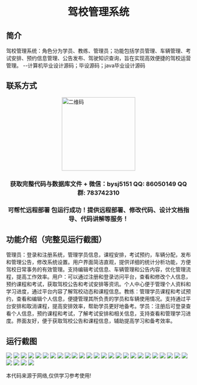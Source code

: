 <p><h1 align="center">驾校管理系统</h1></p>

## 简介
驾校管理系统：角色分为学员、教练、管理员；功能包括学员管理、车辆管理、考试安排、预约信息管理、公告发布、驾驶知识查询，旨在实现高效便捷的驾校运营管理。    --计算机毕业设计源码；毕设源码；java毕业设计源码


## 联系方式
<img src="https://bs-1329754181.cos.ap-shanghai.myqcloud.com/wx.jpg" alt="二维码" style="display: block; margin: 0 auto;" width="200px">
<p><h3 align="center">获取完整代码与数据库文件 + 微信：bysj5151 QQ: 86050149 QQ群: 783742310</h3></p>
<p><h3 align="center">可帮忙远程部署 包运行成功！提供远程部署、修改代码、设计文档指导、代码讲解等服务！</h3></p>

## 功能介绍（完整见运行截图）
管理员：登录和注册系统，管理学员信息，课程安排，考试预约，车辆分配，发布和管理公告，修改系统设置。用户界面简洁直观，提供详细的统计分析功能，方便驾校日常事务的有效管理。支持编辑考试信息、车辆管理和公告内容，优化管理流程，提高工作效率。用户：可以通过注册和登录访问平台，查看和修改个人信息，预约课程和考试，获取驾校公告和考试安排等资讯。个人中心便于管理个人资料和学习进度，通过平台内容了解驾校动态和课程信息。教练：管理学员课程和考试预约，查看和编辑个人信息，便捷管理其所负责的学员和车辆使用情况。支持通过平台安排和取消课程，提高安排效率，帮助学员更好地备考。学员：注册后可登录查看个人信息，预约课程和考试，了解考试安排和相关信息，支持查看和管理学习进度。界面友好，便于获取驾校公告和课程信息，辅助提高学习和备考效率。


## 运行截图
![](https://bs-1329754181.cos.ap-shanghai.myqcloud.com/spring/DrivingSchoolManagementSystem2/img/001.jpg)
![](https://bs-1329754181.cos.ap-shanghai.myqcloud.com/spring/DrivingSchoolManagementSystem2/img/002.jpg)
![](https://bs-1329754181.cos.ap-shanghai.myqcloud.com/spring/DrivingSchoolManagementSystem2/img/003.jpg)
![](https://bs-1329754181.cos.ap-shanghai.myqcloud.com/spring/DrivingSchoolManagementSystem2/img/004.jpg)
![](https://bs-1329754181.cos.ap-shanghai.myqcloud.com/spring/DrivingSchoolManagementSystem2/img/005.jpg)
![](https://bs-1329754181.cos.ap-shanghai.myqcloud.com/spring/DrivingSchoolManagementSystem2/img/006.jpg)
![](https://bs-1329754181.cos.ap-shanghai.myqcloud.com/spring/DrivingSchoolManagementSystem2/img/007.jpg)
![](https://bs-1329754181.cos.ap-shanghai.myqcloud.com/spring/DrivingSchoolManagementSystem2/img/008.jpg)
![](https://bs-1329754181.cos.ap-shanghai.myqcloud.com/spring/DrivingSchoolManagementSystem2/img/009.jpg)
![](https://bs-1329754181.cos.ap-shanghai.myqcloud.com/spring/DrivingSchoolManagementSystem2/img/010.jpg)
![](https://bs-1329754181.cos.ap-shanghai.myqcloud.com/spring/DrivingSchoolManagementSystem2/img/011.jpg)
![](https://bs-1329754181.cos.ap-shanghai.myqcloud.com/spring/DrivingSchoolManagementSystem2/img/012.jpg)
![](https://bs-1329754181.cos.ap-shanghai.myqcloud.com/spring/DrivingSchoolManagementSystem2/img/013.jpg)
![](https://bs-1329754181.cos.ap-shanghai.myqcloud.com/spring/DrivingSchoolManagementSystem2/img/014.jpg)
![](https://bs-1329754181.cos.ap-shanghai.myqcloud.com/spring/DrivingSchoolManagementSystem2/img/015.jpg)
![](https://bs-1329754181.cos.ap-shanghai.myqcloud.com/spring/DrivingSchoolManagementSystem2/img/016.jpg)
![](https://bs-1329754181.cos.ap-shanghai.myqcloud.com/spring/DrivingSchoolManagementSystem2/img/017.jpg)
![](https://bs-1329754181.cos.ap-shanghai.myqcloud.com/spring/DrivingSchoolManagementSystem2/img/018.jpg)
![](https://bs-1329754181.cos.ap-shanghai.myqcloud.com/spring/DrivingSchoolManagementSystem2/img/019.jpg)
![](https://bs-1329754181.cos.ap-shanghai.myqcloud.com/spring/DrivingSchoolManagementSystem2/img/020.jpg)
![](https://bs-1329754181.cos.ap-shanghai.myqcloud.com/spring/DrivingSchoolManagementSystem2/img/021.jpg)
![](https://bs-1329754181.cos.ap-shanghai.myqcloud.com/spring/DrivingSchoolManagementSystem2/img/022.jpg)
![](https://bs-1329754181.cos.ap-shanghai.myqcloud.com/spring/DrivingSchoolManagementSystem2/img/023.jpg)
![](https://bs-1329754181.cos.ap-shanghai.myqcloud.com/spring/DrivingSchoolManagementSystem2/img/024.jpg)
![](https://bs-1329754181.cos.ap-shanghai.myqcloud.com/spring/DrivingSchoolManagementSystem2/img/025.jpg)
![](https://bs-1329754181.cos.ap-shanghai.myqcloud.com/spring/DrivingSchoolManagementSystem2/img/026.jpg)
![](https://bs-1329754181.cos.ap-shanghai.myqcloud.com/spring/DrivingSchoolManagementSystem2/img/027.jpg)
![](https://bs-1329754181.cos.ap-shanghai.myqcloud.com/spring/DrivingSchoolManagementSystem2/img/028.jpg)
![](https://bs-1329754181.cos.ap-shanghai.myqcloud.com/spring/DrivingSchoolManagementSystem2/img/029.jpg)

<p>本代码来源于网络,仅供学习参考使用!</p>
